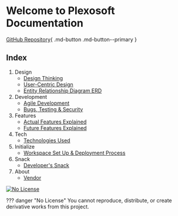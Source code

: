 # Welcome to Plexosoft Documentation

[GitHub Repository](https://github.com/plexoio/py){ .md-button .md-button--primary }

## Index
1. Design
    - [Design Thinking](design-thinking/overview.md)
    - [User-Centric Design](user-centric/overview.md)
    - [Entity Relationship Diagram ERD](erd/erd.md)
2. Development
    - [Agile Development](agile-development/agile_development.md)
    - [Bugs, Testing & Security](bug-test-security/bug_test_security.md)
3. Features
    - [Actual Features Explained](actual-features/actual_features.md)
    - [Future Features Explained](future-features/future_features.md)
4. Tech
    - [Technologies Used](tech-used/tech_used.md)
5. Initialize
    - [Workspace Set Up & Deployment Process](setup-and-deployment/setup_and_deployment.md)
6. Snack
    - [Developer's Snack](developer-snack/developer_snack.md)
7. About
    - [Vendor](vendor/vendor.md)

[![No License](https://img.shields.io/badge/License-No_License-red)](LICENSE.md) 

??? danger "No License"
    You cannot reproduce, distribute, or create derivative works from this project.
